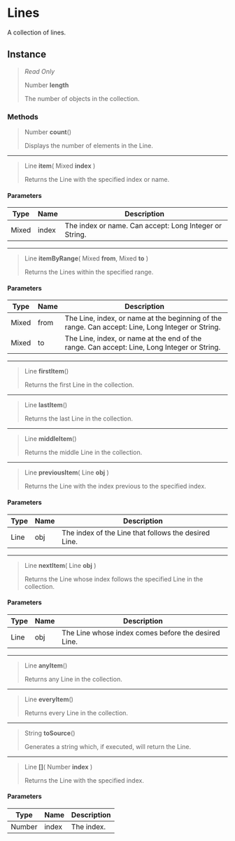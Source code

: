 # Lines
A collection of lines.

## Instance
> *Read Only* 
> 
> Number **length** 
>
> The number of objects in the collection.

### Methods
> Number **count**()
> 
> Displays the number of elements in the Line.
*** 
> Line **item**( Mixed **index** )
> 
> Returns the Line with the specified index or name.
#### Parameters
| Type | Name | Description |
|---|---|---|
| Mixed | index | The index or name. Can accept: Long Integer or String. |

*** 
> Line **itemByRange**( Mixed **from**, Mixed **to** )
> 
> Returns the Lines within the specified range.
#### Parameters
| Type | Name | Description |
|---|---|---|
| Mixed | from | The Line, index, or name at the beginning of the range. Can accept: Line, Long Integer or String. |
| Mixed | to | The Line, index, or name at the end of the range. Can accept: Line, Long Integer or String. |

*** 
> Line **firstItem**()
> 
> Returns the first Line in the collection.
*** 
> Line **lastItem**()
> 
> Returns the last Line in the collection.
*** 
> Line **middleItem**()
> 
> Returns the middle Line in the collection.
*** 
> Line **previousItem**( Line **obj** )
> 
> Returns the Line with the index previous to the specified index.
#### Parameters
| Type | Name | Description |
|---|---|---|
| Line | obj | The index of the Line that follows the desired Line. |

*** 
> Line **nextItem**( Line **obj** )
> 
> Returns the Line whose index follows the specified Line in the collection.
#### Parameters
| Type | Name | Description |
|---|---|---|
| Line | obj | The Line whose index comes before the desired Line. |

*** 
> Line **anyItem**()
> 
> Returns any Line in the collection.
*** 
> Line **everyItem**()
> 
> Returns every Line in the collection.
*** 
> String **toSource**()
> 
> Generates a string which, if executed, will return the Line.
*** 
> Line **[]**( Number **index** )
> 
> Returns the Line with the specified index.
#### Parameters
| Type | Name | Description |
|---|---|---|
| Number | index | The index. |


